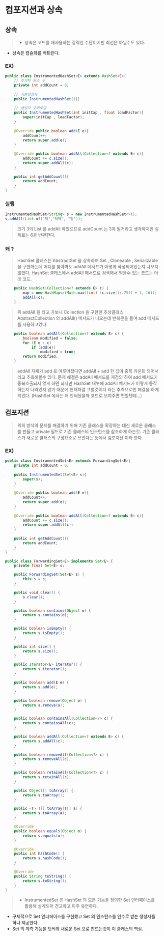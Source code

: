 # 컴포지션과 상속

## 상속
>- 상속은 코드를 재사용하는 강력한 수단이지만 최선은 아닐수도 있다.
- 상속은 캡슐화를 깨트린다.

### EX)
~~~java
public class InstrumentedHashSet<E> extends HashSet<E>{
	// 추가된 원소 수
	private int addCount = 0;
    
    // 기본생성자
    public InstrumentedHashSet(){}
    
    // 생성자 오버로딩
    public InstrumentedHashSet(int initCap , float loadFactor){
    	super(initCap , loadFactor);
    }
    
    @Override public boolean add(E e){
    	addCount++;
        return super.add(e);
    }
    
    @Override public boolean addAll(Collection<? extends E> c){
    	addCount += c.size();
        return super.addAll(c);
    }
    
    public int getAddCount(){
    	return addCount;
    }
}
~~~

### 실행
~~~java
InstrumentedHashSet<String> s = new InstrumentedHashSet<>();
s.addAll(List.of("틱","탁탁", "펑"));
~~~

> 크기 3의 List 를 addAll 하였으므로 addCount 는 3이 될거라고 생각하지만 실제로는 6을 반환한다.

### 왜 ?
> HashSet 클래스는 AbstractSet 을 상속하며 Set , Cloneable , Serializable 을 구현하는데 어디를 찾아봐도 addAll 메서드가 어떻게 작성되어있는지 나오지 않았다.
HashSet 클래스에서 addAll 메서드로 검색해서 얻을수 있는 코드는 아래 코드.

~~~java
    public HashSet(Collection<? extends E> c) {
        map = new HashMap<>(Math.max((int) (c.size()/.75f) + 1, 16));
        addAll(c);
    }
~~~

> 위 addAll 을 타고 가보니
Collection 을 구현한 추상클래스 AbstractCollection 의 addAll() 메서드가 나오는데 반복문을 돌며 add 메서드를 사용하고있다.

~~~java
    public boolean addAll(Collection<? extends E> c) {
        boolean modified = false;
        for (E e : c)
            if (add(e))
                modified = true;
        return modified;
    }

~~~

>addAll 자체가 add 로 이루어졌다면 addAll + add 한 값이 중복 카운트 되어서 라고 추측해볼수 있다.
문제 해결은 addAll 메서드를 재정의 하여 add 메서드가 중복호출되지 않게 하면 되지만 HashSet 내부에 addAll 메서드가 어떻게 동작하는지 나와있지 않기 때문에 현재처럼 그럴것이다 라는 추측으로만 해결을 하게되었다. (HashSet 에서는 왜 안써놨을까 코드로 보여주면 편할텐데...)

## 컴포지션
>위의 방식의 문제를 해결하기 위해 기존 클래스를 확장하는 대신 새로운 클래스를 만들고 private 필드로 기존 클래스의 인스턴스를 참조하게 하는것.
기존 클래스가 새로운 클래스의 구성요소로 쓰인다는 뜻에서 컴포지션 이라 한다.

### EX)

~~~java
public class InstrumentedSet<E> extends ForwardingSet<E>{
	private int addCount = 0;
    
    public InstrumentedSet(Set<E> s){
    	super(s);
    }
    
    @Override public boolean add(E e){
    	addCount++;
        return super.add(e);
    }
    
    @Override public boolean addAll(Collection<? extends E> c){
    	addCount += c.size();
        return super.addAll(c);
    }
    
    public int getAddCount(){
    	return addCount;
    }
}
~~~

~~~java
public class ForwardingSet<E> implements Set<E> {
    private final Set<E> s;

    public ForwardingSet(Set<E> s) {
        this.s = s;
    }

    public void clear() {
        s.clear();
    }

    public boolean contains(Object o) {
        return s.contains(o);
    }

    public boolean isEmpty() {
        return s.isEmpty();
    }

    public int size() {
        return s.size();
    }

    public Iterator<E> iterator() {
        return s.iterator();
    }

    public boolean add(E e) {
        return s.add(e);
    }

    public boolean remove(Object o) {
        return s.remove(o);
    }

    public boolean containsAll(Collection<?> c) {
        return s.containsAll(c);
    }

    public boolean addAll(Collection<? extends E> c) {
        return s.addAll(c);
    }

    public boolean removeAll(Collection<?> c) {
        return s.removeAll(c);
    }

    public boolean retainAll(Collection<?> c) {
        return s.retainAll(c);
    }

    public Object[] toArray() {
        return s.toArray();
    }

    public <T> T[] toArray(T[] a) {
        return s.toArray(a);
    }

    @Override
    public boolean equals(Object o) {
        return s.equals(o);
    }

    @Override
    public int hashCode() {
        return s.hashCode();
    }

    @Override
    public String toString() {
        return s.toString();
    }
}
~~~

>- InstrumentedSet 은 HashSet 의 모든 기능을 정의한 Set 인터페이스를 활용해 설계되어 견고하고 아주 유연하다.
- 구체적으로 Set 인터페이스를 구현했고 Set 의 인스턴스를 인수로 받는 생성자를 하나 제공한다.
- Set 의 계측 기능을 덧씌워 새로운 Set 으로 만드는것이 이 클래스의 핵심.